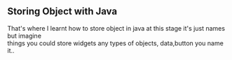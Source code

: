 <!DOCTYPE html>
<html>
<head>
<style>
<div class="item active" style="background-image: url(https://github.com/profiteroles/AllJava/edit/main/Java-Store-Object/shot/1.png);">
</style>
</head>
<body>

<h2>Storing Object with Java</h2>

<div>
That's where I learnt how to store object in java at this stage it's just names but imagine<br>
things you could store widgets any types of objects, data,button you name it..
</div>

</body>
</html>
